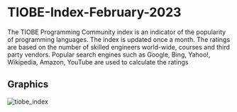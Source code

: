 # TIOBE-Index-February-2023
The TIOBE Programming Community index is an indicator of the popularity of programming languages. The index is updated once a month. The ratings are based on the number of skilled engineers world-wide, courses and third party vendors. Popular search engines such as Google, Bing, Yahoo!, Wikipedia, Amazon, YouTube are used to calculate the ratings


## Graphics
![tiobe_index](https://github.com/MarceloPaciulli/TIOBE-Index-February-2023/assets/93230178/954d5f62-d103-42f9-808c-55fb3b041209)
